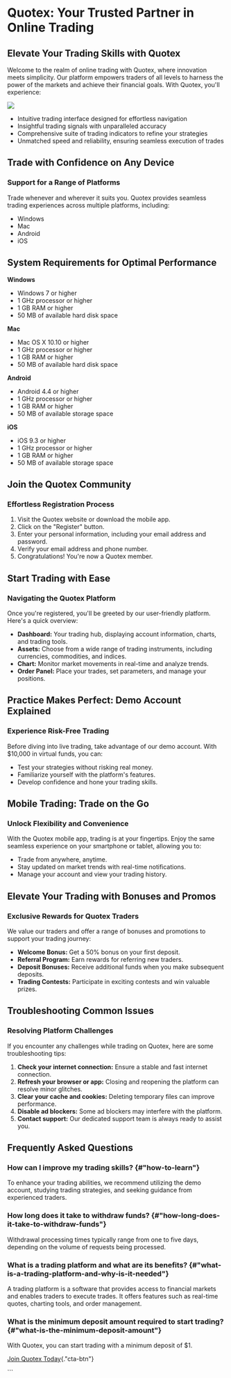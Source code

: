 # Quotex: Your Trusted Partner in Online Trading

## Elevate Your Trading Skills with Quotex

Welcome to the realm of online trading with Quotex, where innovation
meets simplicity. Our platform empowers traders of all levels to harness
the power of the markets and achieve their financial goals. With Quotex,
you\'ll experience:

[![](https://static.quotex.io/files/12_en/300_250.jpg)](https://traff.sbs/brokerqxlid)

-   Intuitive trading interface designed for effortless navigation
-   Insightful trading signals with unparalleled accuracy
-   Comprehensive suite of trading indicators to refine your strategies
-   Unmatched speed and reliability, ensuring seamless execution of
    trades

## Trade with Confidence on Any Device

### Support for a Range of Platforms

Trade whenever and wherever it suits you. Quotex provides seamless
trading experiences across multiple platforms, including:

-   Windows
-   Mac
-   Android
-   iOS

## System Requirements for Optimal Performance

**Windows**

-   Windows 7 or higher
-   1 GHz processor or higher
-   1 GB RAM or higher
-   50 MB of available hard disk space

**Mac**

-   Mac OS X 10.10 or higher
-   1 GHz processor or higher
-   1 GB RAM or higher
-   50 MB of available hard disk space

**Android**

-   Android 4.4 or higher
-   1 GHz processor or higher
-   1 GB RAM or higher
-   50 MB of available storage space

**iOS**

-   iOS 9.3 or higher
-   1 GHz processor or higher
-   1 GB RAM or higher
-   50 MB of available storage space

## Join the Quotex Community

### Effortless Registration Process

1.  Visit the Quotex website or download the mobile app.
2.  Click on the "Register" button.
3.  Enter your personal information, including your email address and
    password.
4.  Verify your email address and phone number.
5.  Congratulations! You\'re now a Quotex member.

## Start Trading with Ease

### Navigating the Quotex Platform

Once you\'re registered, you\'ll be greeted by our user-friendly
platform. Here\'s a quick overview:

-   **Dashboard:** Your trading hub, displaying account information,
    charts, and trading tools.
-   **Assets:** Choose from a wide range of trading instruments,
    including currencies, commodities, and indices.
-   **Chart:** Monitor market movements in real-time and analyze trends.
-   **Order Panel:** Place your trades, set parameters, and manage your
    positions.

## Practice Makes Perfect: Demo Account Explained

### Experience Risk-Free Trading

Before diving into live trading, take advantage of our demo account.
With \$10,000 in virtual funds, you can:

-   Test your strategies without risking real money.
-   Familiarize yourself with the platform\'s features.
-   Develop confidence and hone your trading skills.

## Mobile Trading: Trade on the Go

### Unlock Flexibility and Convenience

With the Quotex mobile app, trading is at your fingertips. Enjoy the
same seamless experience on your smartphone or tablet, allowing you to:

-   Trade from anywhere, anytime.
-   Stay updated on market trends with real-time notifications.
-   Manage your account and view your trading history.

## Elevate Your Trading with Bonuses and Promos

### Exclusive Rewards for Quotex Traders

We value our traders and offer a range of bonuses and promotions to
support your trading journey:

-   **Welcome Bonus:** Get a 50% bonus on your first deposit.
-   **Referral Program:** Earn rewards for referring new traders.
-   **Deposit Bonuses:** Receive additional funds when you make
    subsequent deposits.
-   **Trading Contests:** Participate in exciting contests and win
    valuable prizes.

## Troubleshooting Common Issues

### Resolving Platform Challenges

If you encounter any challenges while trading on Quotex, here are some
troubleshooting tips:

1.  **Check your internet connection:** Ensure a stable and fast
    internet connection.
2.  **Refresh your browser or app:** Closing and reopening the platform
    can resolve minor glitches.
3.  **Clear your cache and cookies:** Deleting temporary files can
    improve performance.
4.  **Disable ad blockers:** Some ad blockers may interfere with the
    platform.
5.  **Contact support:** Our dedicated support team is always ready to
    assist you.

## Frequently Asked Questions

### How can I improve my trading skills? {#"how-to-learn"}

To enhance your trading abilities, we recommend utilizing the demo
account, studying trading strategies, and seeking guidance from
experienced traders.

### How long does it take to withdraw funds? {#"how-long-does-it-take-to-withdraw-funds"}

Withdrawal processing times typically range from one to five days,
depending on the volume of requests being processed.

### What is a trading platform and what are its benefits? {#"what-is-a-trading-platform-and-why-is-it-needed"}

A trading platform is a software that provides access to financial
markets and enables traders to execute trades. It offers features such
as real-time quotes, charting tools, and order management.

### What is the minimum deposit amount required to start trading? {#"what-is-the-minimum-deposit-amount"}

With Quotex, you can start trading with a minimum deposit of \$1.

[Join Quotex
Today](\%22https://traff.sbs/brokerqxsignup\%22){."cta-btn"}

\`\`\`

